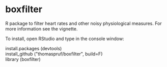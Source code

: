# boxfilter
R package to filter heart rates and other noisy physiological measures.
For more information see the vignette.

To install, open RStudio and type in the console window:

install.packages (devtools)  
install_github ("thomaspruf/boxfilter", build=F)  
library (boxfilter)  



